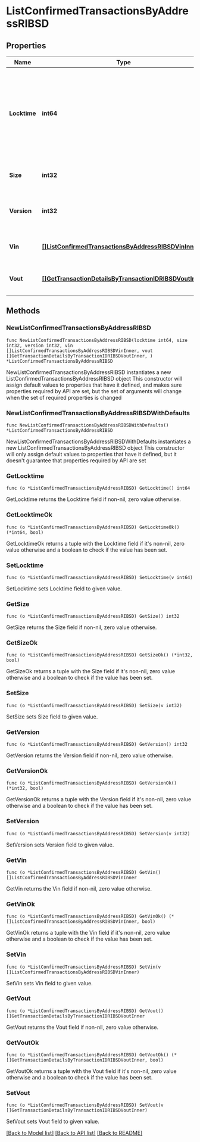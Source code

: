 # ListConfirmedTransactionsByAddressRIBSD

## Properties

Name | Type | Description | Notes
------------ | ------------- | ------------- | -------------
**Locktime** | **int64** | Represents the locktime on the transaction on the specific blockchain, i.e. the blockheight at which the transaction is valid. | 
**Size** | **int32** | Represents the total size of this transaction. | 
**Version** | **int32** | Represents the transaction&#39;s version number. | 
**Vin** | [**[]ListConfirmedTransactionsByAddressRIBSDVinInner**](ListConfirmedTransactionsByAddressRIBSDVinInner.md) | Represents the transaction inputs. | 
**Vout** | [**[]GetTransactionDetailsByTransactionIDRIBSDVoutInner**](GetTransactionDetailsByTransactionIDRIBSDVoutInner.md) | Represents the transaction outputs. | 

## Methods

### NewListConfirmedTransactionsByAddressRIBSD

`func NewListConfirmedTransactionsByAddressRIBSD(locktime int64, size int32, version int32, vin []ListConfirmedTransactionsByAddressRIBSDVinInner, vout []GetTransactionDetailsByTransactionIDRIBSDVoutInner, ) *ListConfirmedTransactionsByAddressRIBSD`

NewListConfirmedTransactionsByAddressRIBSD instantiates a new ListConfirmedTransactionsByAddressRIBSD object
This constructor will assign default values to properties that have it defined,
and makes sure properties required by API are set, but the set of arguments
will change when the set of required properties is changed

### NewListConfirmedTransactionsByAddressRIBSDWithDefaults

`func NewListConfirmedTransactionsByAddressRIBSDWithDefaults() *ListConfirmedTransactionsByAddressRIBSD`

NewListConfirmedTransactionsByAddressRIBSDWithDefaults instantiates a new ListConfirmedTransactionsByAddressRIBSD object
This constructor will only assign default values to properties that have it defined,
but it doesn't guarantee that properties required by API are set

### GetLocktime

`func (o *ListConfirmedTransactionsByAddressRIBSD) GetLocktime() int64`

GetLocktime returns the Locktime field if non-nil, zero value otherwise.

### GetLocktimeOk

`func (o *ListConfirmedTransactionsByAddressRIBSD) GetLocktimeOk() (*int64, bool)`

GetLocktimeOk returns a tuple with the Locktime field if it's non-nil, zero value otherwise
and a boolean to check if the value has been set.

### SetLocktime

`func (o *ListConfirmedTransactionsByAddressRIBSD) SetLocktime(v int64)`

SetLocktime sets Locktime field to given value.


### GetSize

`func (o *ListConfirmedTransactionsByAddressRIBSD) GetSize() int32`

GetSize returns the Size field if non-nil, zero value otherwise.

### GetSizeOk

`func (o *ListConfirmedTransactionsByAddressRIBSD) GetSizeOk() (*int32, bool)`

GetSizeOk returns a tuple with the Size field if it's non-nil, zero value otherwise
and a boolean to check if the value has been set.

### SetSize

`func (o *ListConfirmedTransactionsByAddressRIBSD) SetSize(v int32)`

SetSize sets Size field to given value.


### GetVersion

`func (o *ListConfirmedTransactionsByAddressRIBSD) GetVersion() int32`

GetVersion returns the Version field if non-nil, zero value otherwise.

### GetVersionOk

`func (o *ListConfirmedTransactionsByAddressRIBSD) GetVersionOk() (*int32, bool)`

GetVersionOk returns a tuple with the Version field if it's non-nil, zero value otherwise
and a boolean to check if the value has been set.

### SetVersion

`func (o *ListConfirmedTransactionsByAddressRIBSD) SetVersion(v int32)`

SetVersion sets Version field to given value.


### GetVin

`func (o *ListConfirmedTransactionsByAddressRIBSD) GetVin() []ListConfirmedTransactionsByAddressRIBSDVinInner`

GetVin returns the Vin field if non-nil, zero value otherwise.

### GetVinOk

`func (o *ListConfirmedTransactionsByAddressRIBSD) GetVinOk() (*[]ListConfirmedTransactionsByAddressRIBSDVinInner, bool)`

GetVinOk returns a tuple with the Vin field if it's non-nil, zero value otherwise
and a boolean to check if the value has been set.

### SetVin

`func (o *ListConfirmedTransactionsByAddressRIBSD) SetVin(v []ListConfirmedTransactionsByAddressRIBSDVinInner)`

SetVin sets Vin field to given value.


### GetVout

`func (o *ListConfirmedTransactionsByAddressRIBSD) GetVout() []GetTransactionDetailsByTransactionIDRIBSDVoutInner`

GetVout returns the Vout field if non-nil, zero value otherwise.

### GetVoutOk

`func (o *ListConfirmedTransactionsByAddressRIBSD) GetVoutOk() (*[]GetTransactionDetailsByTransactionIDRIBSDVoutInner, bool)`

GetVoutOk returns a tuple with the Vout field if it's non-nil, zero value otherwise
and a boolean to check if the value has been set.

### SetVout

`func (o *ListConfirmedTransactionsByAddressRIBSD) SetVout(v []GetTransactionDetailsByTransactionIDRIBSDVoutInner)`

SetVout sets Vout field to given value.



[[Back to Model list]](../README.md#documentation-for-models) [[Back to API list]](../README.md#documentation-for-api-endpoints) [[Back to README]](../README.md)


